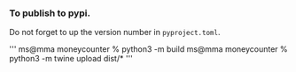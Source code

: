 ### To publish to pypi.

Do not forget to up the version number in `pyproject.toml`.

'''
ms@mma moneycounter % python3 -m build
ms@mma moneycounter % python3 -m twine upload  dist/*
'''